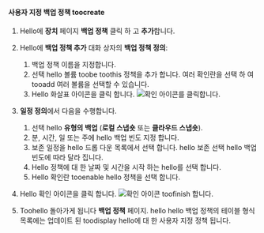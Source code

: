 <!--author=SharS last changed: 11/04/15-->


#### <a name="toocreate-a-custom-backup-policy"></a>사용자 지정 백업 정책 toocreate
1. Hello에 **장치** 페이지 **백업 정책** 클릭 하 고 **추가**합니다.
2. Hello에 **백업 정책 추가** 대화 상자의 **백업 정책 정의**:
   
   1. 백업 정책 이름을 지정합니다.
   2. 선택 hello 볼륨 toobe toothis 정책을 추가 합니다. 여러 확인란을 선택 하 여 tooadd 여러 볼륨을 선택할 수 있습니다.
   3. Hello 화살표 아이콘을 클릭 합니다. ![확인 아이콘](./media/storsimple-create-custom-backup-policy-u2/HCS_ArrowIcon-include.png)를 클릭합니다.
3. **일정 정의**에서 다음을 수행합니다.
   
   1. 선택 hello **유형의 백업** (**로컬 스냅숏** 또는 **클라우드 스냅숏**).
   2. 분, 시간, 일 또는 주에 hello 백업 빈도 지정 합니다.
   3. 보존 일정을 hello 드롭 다운 목록에서 선택 합니다. hello 보존 선택 hello 백업 빈도에 따라 달라 집니다. 
   4. Hello 정책에 대 한 날짜 및 시간을 시작 하는 hello를 선택 합니다.
   5. Hello 확인란 tooenable hello 정책을 선택 합니다.
4. Hello 확인 아이콘을 클릭 합니다. ![확인 아이콘](./media/storsimple-add-backup-policy-u2/HCS_CheckIcon-include.png) toofinish 합니다.
5. Toohello 돌아가게 됩니다 **백업 정책** 페이지. hello hello 백업 정책의 테이블 형식 목록에는 업데이트 된 toodisplay hello에 대 한 사용자 지정 정책 됩니다.

